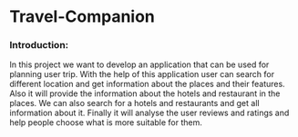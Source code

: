# Travel-Companion

### Introduction: 


In this project we want to develop an application that can be used for planning user trip. With the help of this application user can search for different location and get information about the places and their features. 
Also it will provide the information about the hotels and restaurant in the places. We can also search for a hotels and restaurants and get all information about it. Finally it will analyse the user reviews and ratings and help people choose what is more suitable for them.
